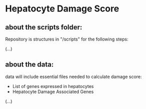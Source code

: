 # Hepatocyte Damage Score

## about the scripts folder:
Repository is structures in "/scripts" for the following steps: 

(...)

## about the data:
data will include essential files needed to calculate damage score: 
  - List of genes expressed in hepatocytes
  - Hepatocyte Damage Associated Genes

(...)
